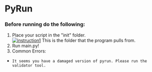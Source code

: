# PyRun
### Before running do the following:
1. Place your script in the "init" folder.
<br><a href="https://imgbb.com/"><img src="https://i.ibb.co/LJSNQJ6/instruction1.png" alt="instruction1" border="0"></a>
This is the folder that the program pulls from.
2. Run main.py!
3. Common Errors:
- `It seems you have a damaged version of pyrun. Please run the validator tool.`
